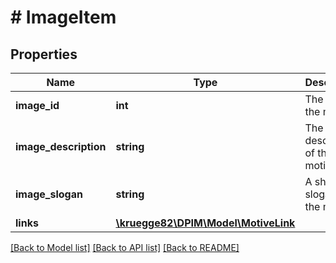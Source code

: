 # # ImageItem

## Properties

Name | Type | Description | Notes
------------ | ------------- | ------------- | -------------
**image_id** | **int** | The ID of the motif. | [optional]
**image_description** | **string** | The description of the motif. |
**image_slogan** | **string** | A short slogan to the motif. |
**links** | [**\kruegge82\DPIM\Model\MotiveLink**](MotiveLink.md) |  |

[[Back to Model list]](../../README.md#models) [[Back to API list]](../../README.md#endpoints) [[Back to README]](../../README.md)
